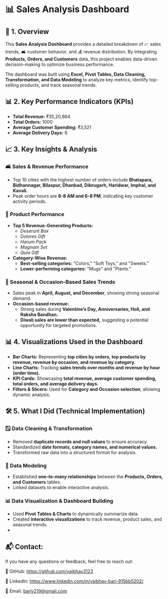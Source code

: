 # 📊 Sales Analysis Dashboard  

## 📌 1. Overview  
This **Sales Analysis Dashboard** provides a detailed breakdown of 📈 sales trends, 🛋️ customer behavior, and 💰 revenue distribution. By integrating **Products, Orders, and Customers** data, this project enables data-driven decision-making to optimize business performance.  

The dashboard was built using **Excel, Pivot Tables, Data Cleaning, Transformation, and Data Modeling** to analyze key metrics, identify top-selling products, and track seasonal trends.  

## 📊 2. Key Performance Indicators (KPIs)  

- **Total Revenue:** ₹35,20,984  
- **Total Orders:** 1000  
- **Average Customer Spending:** ₹3,521  
- **Average Delivery Days:** 6  

## 📈 3. Key Insights & Analysis  

### 🛋️ Sales & Revenue Performance  
- Top 10 cities with the highest number of orders include **Bhatapara, Bidhannagar, Bilaspur, Dhanbad, Dibrugarh, Haridwar, Imphal, and Kavali.**  
- Peak order hours are **6-8 AM and 6-8 PM**, indicating key customer activity periods.  

### 🎁 Product Performance  
- **Top 5 Revenue-Generating Products:**  
  - *Deserunt Box*  
  - *Dolores Gift*  
  - *Harum Pack*  
  - *Magnam Set*  
  - *Quia Gift*  
- **Category-Wise Revenue:**  
  - **Best-selling categories:** "Colors," "Soft Toys," and "Sweets."  
  - **Lower-performing categories:** "Mugs" and "Plants."  

### 🎊 Seasonal & Occasion-Based Sales Trends  
- Sales peak in **April, August, and December**, showing strong seasonal demand.  
- **Occasion-based revenue:**  
  - Strong sales during **Valentine’s Day, Anniversaries, Holi, and Raksha Bandhan.**  
  - **Diwali sales are lower than expected,** suggesting a potential opportunity for targeted promotions.  

## 📊 4. Visualizations Used in the Dashboard  
- **Bar Charts:** Representing **top cities by orders, top products by revenue, revenue by occasion, and revenue by category.**  
- **Line Charts:** Tracking **sales trends over months and revenue by hour (order time).**  
- **KPI Cards:** Showcasing **total revenue, average customer spending, total orders, and average delivery days.**  
- **Filters & Slicers:** Used for **Category and Occasion selection**, allowing dynamic analysis.  

## 🛠️ 5. What I Did (Technical Implementation)  

### 🪟 Data Cleaning & Transformation  
- Removed **duplicate records and null values** to ensure accuracy.  
- Standardized **date formats, category names, and numerical values.**  
- Transformed raw data into a structured format for analysis.  

### 🔗 Data Modeling  
- Established **one-to-many relationships** between the **Products, Orders, and Customers** tables.  
- Linked datasets to enable interactive analysis.  

### 📊 Data Visualization & Dashboard Building  
- Used **Pivot Tables & Charts** to dynamically summarize data.  
- Created **interactive visualizations** to track revenue, product sales, and seasonal trends.
- 

## 📬 Contact:
If you have any questions or feedback, feel free to reach out:

🔗 GitHub: https://github.com/vaibhav3123
 
💼 LinkedIn: https://www.linkedin.com/in/vaibhav-bari-915bb5202/

📧 Email: bariv219@gmail.com 

